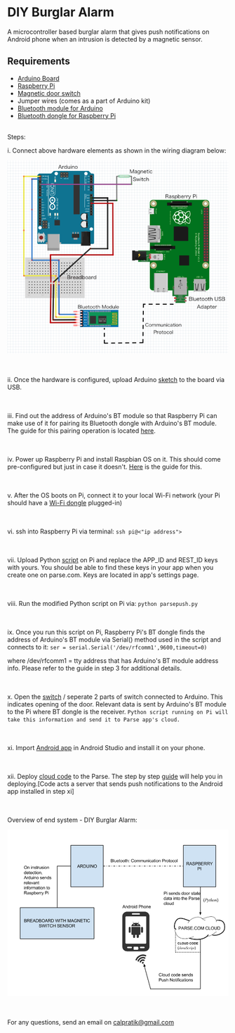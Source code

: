 DIY Burglar Alarm
================================================

A microcontroller based burglar alarm that gives push notifications on Android phone
when an intrusion is detected by a magnetic sensor.


## Requirements

* [Arduino Board](http://amzn.com/B00D9M4BQU)
* [Raspberry Pi](http://amzn.com/B00MV6TAJI)
* [Magnetic door switch](http://www.adafruit.com/products/375#tutorials)
* Jumper wires (comes as a part of Arduino kit)
* [Bluetooth module for Arduino](http://amzn.com/B00TNOO438)
* [Bluetooth dongle for Raspberry Pi](http://amzn.com/B00L08NCPQ)
<br></br>

Steps:


i. Connect above hardware elements as shown in the wiring diagram below:

![DIYAlarm](https://github.com/jpratik21/DIY-Burglar-Alarm/blob/master/Wiring%20screenshot.png)

<br></br>
ii. Once the hardware is configured, upload Arduino [sketch](https://github.com/jpratik21/DIY-Burglar-Alarm/blob/master/arduinodata_pi.ino) to the board via USB.

<br></br>
iii. Find out the address of Arduino's BT module so that Raspberry Pi
can make use of it for pairing its Bluetooth dongle with Arduino's BT module. The 
guide for this pairing operation is located [here](https://docs.google.com/document/d/1CEWcO2-74MeTmmg9yCDIKneWpuAi-Mmci2GKPZPK37c/edit?usp=sharing). 

<br></br>
iv. Power up Raspberry Pi and install Raspbian OS on it. This should
come pre-configured but just in case it doesn't. [Here](http://www.makeuseof.com/tag/install-operating-system-raspberry-pi/) is the guide
for this.

<br></br>
v. After the OS boots on Pi, connect it to your local Wi-Fi network 
(your Pi should have a [Wi-Fi dongle](http://amzn.com/B003MTTJOY) plugged-in)

<br></br>
vi. ssh into Raspberry Pi via terminal:
``
ssh pi@<"ip address">
``

<br></br>
vii. Upload Python [script](https://github.com/jpratik21/DIY-Burglar-Alarm/blob/master/parsepush.py) on Pi and replace the APP_ID and REST_ID
keys with yours. You should be able to find these keys in your app when
you create one on parse.com. Keys are located in app's settings page.

<br></br>
viii. Run the modified Python script on Pi via:
``
python parsepush.py
``

<br></br>
ix. Once you run this script on Pi, Raspberry Pi's BT dongle finds the address 
of Arduino's BT module via Serial() method used in the script and connects to it:
``
ser = serial.Serial('/dev/rfcomm1',9600,timeout=0)
``

where /dev/rfcomm1 = tty address that has Arduino's BT module address info. Please
refer to the guide in step 3 for additional details.

<br></br>
x. Open the [switch](http://www.adafruit.com/products/375#tutorials) / seperate 2 parts of switch connected to Arduino.
This indicates opening of the door. Relevant data is sent by Arduino's BT
module to the Pi where BT dongle is the receiver.
``
Python script running on Pi will take this information and send it to
Parse app's cloud.
``

<br></br>
xi. Import [Android app](https://github.com/jpratik21/DIY-Burglar-Alarm/tree/master/Android%20App) in Android Studio and install it on your phone.

<br></br>
xii. Deploy [cloud code](https://github.com/jpratik21/DIY-Burglar-Alarm/blob/master/cloudcode.js) to the Parse. The step by step [guide](https://parse.com/docs/cloudcode/guide#command-line-a-simple-function) will help you in deploying.[Code acts a server that sends push notifications to the Android app installed in step xi]


<br></br>
Overview of end system - DIY Burglar Alarm:

![Overview image](https://github.com/jpratik21/DIY-Burglar-Alarm/blob/master/Overview.png)

<br></br>
For any questions, send an email on calpratik@gmail.com

